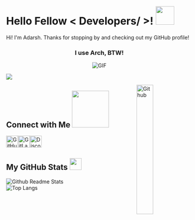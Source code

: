 <h1> Hello Fellow < Developers/ >! <img src="https://raw.githubusercontent.com/MartinHeinz/MartinHeinz/master/wave.gif" width=50px> </h1>

<p align='center'></p>

<div size='20px'>  
Hi! I'm Adarsh. Thanks for stopping by and checking out my GitHub profile!  
</div>

<h3 align="center"> I use Arch, BTW! </h3>

<p align="center">
  <img align="center" alt="GIF" src="https://static.apester.com/user-images/66/66990c9c68ef205ac02683b905a15dc5.gif"/>
</p>

![](https://komarev.com/ghpvc/?username=theCode-Breaker&color=1e1e2e&style=flat-square)

<img width="30%" align="right" alt="Github" src="https://raw.githubusercontent.com/onimur/.github/master/.resources/git-header.svg" />

<h2> Connect with Me <img src='https://raw.githubusercontent.com/ShahriarShafin/ShahriarShafin/main/Assets/handshake.gif' width="100px"> </h2>

<a href="https://github.com/theCode-Breaker" target="_blank"><img src="https://simpleicons.org/icons/github.svg" width="32" height="32" alt="GitHub"/></a><a href="https://gitlab.com/theCode-Breaker" target="_blank"><img src="https://simpleicons.org/icons/gitlab.svg" width="32" height="32" alt="GitLab"/></a><a href="https://discord.com/users/.adarsh_67" target="_blank"><img src="https://simpleicons.org/icons/discord.svg" width="32" height="32" alt="Discord"/></a>

<h2> My GitHub Stats <img src='https://media1.giphy.com/media/du3J3cXyzhj75IOgvA/giphy.gif?cid=ecf05e47x2g034i9pzwtzzsd3xgg2w9nr94t4tflbbgo3008&rid=giphy.gif' width='32px'> </h2>

![Github Readme Stats](https://github-readme-stats.vercel.app/api?username=theCode-Breaker&show_icons=true?&theme=catppuccin_mocha)  
![Top Langs](https://github-readme-stats.vercel.app/api/top-langs/?username=theCode-Breaker&layout=compact&theme=catppuccin_mocha)
